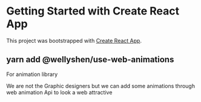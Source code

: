 # Getting Started with Create React App

This project was bootstrapped with [Create React App](https://github.com/facebook/create-react-app).

## yarn add @wellyshen/use-web-animations
For animation library

We are not the Graphic designers but we can add some animations through web animation Api to look a web attractive
